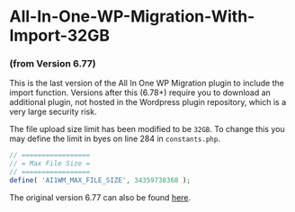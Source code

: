 # All-In-One-WP-Migration-With-Import-32GB

### (from Version 6.77) ###

This is the last version of the All In One WP Migration plugin to include the import function. Versions after this (6.78+) require you to download an additional plugin, not hosted in the Wordpress plugin repository, which is a very large security risk.

The file upload size limit has been modified to be `32GB`. To change this you may define the limit in byes on line 284 in `constants.php`.

```php
// =================
// = Max File Size =
// =================
define( 'AI1WM_MAX_FILE_SIZE', 34359738368 );
```


The original version 6.77 can also be found [here](https://downloads.wordpress.org/plugin/all-in-one-wp-migration.6.77.zip).

